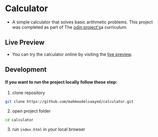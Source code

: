 # Calculator

- A simple calculator that solves basic arithmetic problems. This project was completed as part of The [odin project's](https://www.theodinproject.com/)a curriculum.


## Live Preview

- You can try the calculator online by visiting the [live preview](https://mahmoodelsaayed.github.io/calculator).


## Development

#### If you want to run the project locally follow these step:
  1. clone repository
  ``` Bash
  git clone https://github.com/mahmoodelsaayed/calculator.git
  ```
  2. open project folder
  ``` Bash
  cd calculator
  ```
  3. run ```index.html``` in your local browser
